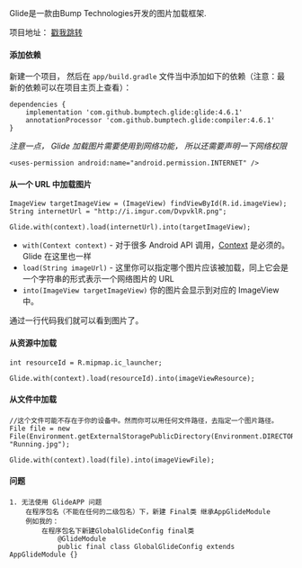 Glide是一款由Bump Technologies开发的图片加载框架.

项目地址： [戳我跳转](https://github.com/bumptech/glide)

#### 添加依赖

新建一个项目， 然后在 `app/build.gradle` 文件当中添加如下的依赖（注意：最新的依赖可以在项目主页上查看）：

```
dependencies {
    implementation 'com.github.bumptech.glide:glide:4.6.1'
    annotationProcessor 'com.github.bumptech.glide:compiler:4.6.1'
}
```

*注意一点， Glide 加载图片需要使用到网络功能， 所以还需要声明一下网络权限*

```
<uses-permission android:name="android.permission.INTERNET" />
```

#### 从一个 URL 中加载图片

```
ImageView targetImageView = (ImageView) findViewById(R.id.imageView);
String internetUrl = "http://i.imgur.com/DvpvklR.png";

Glide.with(context).load(internetUrl).into(targetImageView);
```

* `with(Context context)` - 对于很多 Android API 调用，[Context](http://developer.android.com/intl/zh-cn/reference/android/content/Context.html) 是必须的。Glide 在这里也一样
* `load(String imageUrl)` - 这里你可以指定哪个图片应该被加载，同上它会是一个字符串的形式表示一个网络图片的 URL
* `into(ImageView targetImageView)` 你的图片会显示到对应的 ImageView 中。

通过一行代码我们就可以看到图片了。

#### 从资源中加载

```
int resourceId = R.mipmap.ic_launcher;

Glide.with(context).load(resourceId).into(imageViewResource);
```

#### 从文件中加载

```
//这个文件可能不存在于你的设备中。然而你可以用任何文件路径，去指定一个图片路径。
File file = new File(Environment.getExternalStoragePublicDirectory(Environment.DIRECTORY_PICTURES), "Running.jpg");

Glide.with(context).load(file).into(imageViewFile);
```

#### 问题

```
1. 无法使用 GlideAPP 问题
	在程序包名（不能在任何的二级包名）下，新建 Final类 继承AppGlideModule 
	例如我的：
		在程序包名下新建GlobalGlideConfig final类
			@GlideModule
            public final class GlobalGlideConfig extends AppGlideModule {}

```

